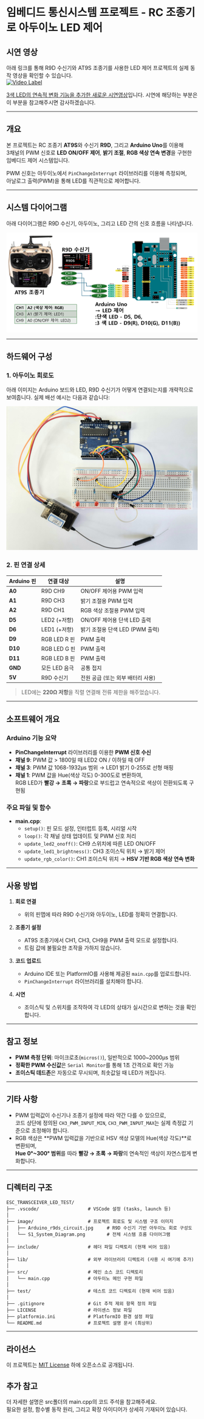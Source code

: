 # 임베디드 통신시스템 프로젝트 - RC 조종기로 아두이노 LED 제어

## 시연 영상
아래 링크를 통해 R9D 수신기와 AT9S 조종기를 사용한 LED 제어 프로젝트의 실제 동작 영상을 확인할 수 있습니다.  
[![Video Label](http://img.youtube.com/vi/wgoNXr9NGfQ/0.jpg)](https://youtu.be/wgoNXr9NGfQ)

[3색 LED의 연속적 변화 기능을 추가한 새로운 시연영상](https://youtube.com/shorts/pGXUohaWYyQ)입니다. 시연에 해당하는 부분은 이 부분을 참고해주시면 감사하겠습니다.

---

## 개요
본 프로젝트는 RC 조종기 **AT9S**와 수신기 **R9D**, 그리고 **Arduino Uno**를 이용해  
3채널의 PWM 신호로 **LED ON/OFF 제어**, **밝기 조절**, **RGB 색상 연속 변경**을 구현한 임베디드 제어 시스템입니다.

PWM 신호는 아두이노에서 `PinChangeInterrupt` 라이브러리를 이용해 측정되며,  
아날로그 출력(PWM)을 통해 LED를 직관적으로 제어합니다.

---

## 시스템 다이어그램
아래 다이어그램은 R9D 수신기, 아두이노, 그리고 LED 간의 신호 흐름을 나타냅니다.

![시스템 다이어그램](image/S1_System_Diagram.png)

---

## 하드웨어 구성

### 1. 아두이노 회로도
아래 이미지는 Arduino 보드와 LED, R9D 수신기가 어떻게 연결되는지를 개략적으로 보여줍니다. 실제 배선 예시는 다음과 같습니다:

![아두이노 실제 배선 예시](image/Arduino_r9ds_circuit.jpg)

### 2. 핀 연결 상세

| Arduino 핀 | 연결 대상     | 설명                                 |
|------------|----------------|--------------------------------------|
| **A0**     | R9D CH9        | ON/OFF 제어용 PWM 입력               |
| **A1**     | R9D CH3        | 밝기 조절용 PWM 입력                |
| **A2**     | R9D CH1        | RGB 색상 조절용 PWM 입력            |
| **D5**     | LED2 (+저항)   | ON/OFF 제어용 단색 LED 출력         |
| **D6**     | LED1 (+저항)   | 밝기 조절용 단색 LED (PWM 출력)     |
| **D9**     | RGB LED R 핀   | PWM 출력                            |
| **D10**    | RGB LED G 핀   | PWM 출력                            |
| **D11**    | RGB LED B 핀   | PWM 출력                            |
| **GND**    | 모든 LED 음극 | 공통 접지                            |
| **5V**     | R9D 수신기     | 전원 공급 (또는 외부 배터리 사용)    |

> LED에는 **220Ω 저항**을 직렬 연결해 전류 제한을 해주었습니다.

---

## 소프트웨어 개요

### Arduino 기능 요약

- **PinChangeInterrupt** 라이브러리를 이용한 **PWM 신호 수신**
- **채널 9**: PWM 값 > 1800일 때 LED2 ON / 이하일 때 OFF
- **채널 3**: PWM 값 1068-1932μs 범위 → LED1 밝기 0-255로 선형 매핑
- **채널 1**: PWM 값을 Hue(색상 각도) 0-300도로 변환하여,  
  RGB LED가 **빨강 → 초록 → 파랑**으로 부드럽고 연속적으로 색상이 전환되도록 구현됨

### 주요 파일 및 함수

- **main.cpp**:  
  - `setup()`: 핀 모드 설정, 인터럽트 등록, 시리얼 시작  
  - `loop()`: 각 채널 상태 업데이트 및 PWM 신호 처리  
  - `update_led2_onoff()`: CH9 스위치에 따른 LED ON/OFF  
  - `update_led1_brightness()`: CH3 조이스틱 위치 → 밝기 제어  
  - `update_rgb_color()`: CH1 조이스틱 위치 → **HSV 기반 RGB 색상 연속 변화**

---

## 사용 방법

1. **회로 연결**
   - 위의 핀맵에 따라 R9D 수신기와 아두이노, LED를 정확히 연결합니다.

2. **조종기 설정**
   - AT9S 조종기에서 CH1, CH3, CH9을 PWM 출력 모드로 설정합니다.
   - 트림 값에 불필요한 조작을 가하지 않습니다.

3. **코드 업로드**
   - Arduino IDE 또는 PlatformIO를 사용해 제공된 `main.cpp`를 업로드합니다.
   - `PinChangeInterrupt` 라이브러리를 설치해야 합니다.

4. **시연**
   - 조이스틱 및 스위치를 조작하여 각 LED의 상태가 실시간으로 변하는 것을 확인합니다.

---

## 참고 정보

- **PWM 측정 단위**: 마이크로초(`micros()`), 일반적으로 1000~2000μs 범위
- **정확한 PWM 수신값**은 `Serial Monitor`를 통해 1초 간격으로 확인 가능
- **조이스틱 데드존**은 자동으로 무시되며, 최솟값일 때 LED가 꺼집니다.

---

## 기타 사항

- PWM 입력값이 수신기나 조종기 설정에 따라 약간 다를 수 있으므로,  
  코드 상단에 정의된 `CH3_PWM_INPUT_MIN`, `CH3_PWM_INPUT_MAX`는 실제 측정값 기준으로 조정해야 합니다.
- RGB 색상은 **PWM 입력값을 기반으로 HSV 색상 모델의 Hue(색상 각도)**로 변환되며,  
  **Hue 0°~300° 범위**를 따라 **빨강 → 초록 → 파랑**의 연속적인 색상이 자연스럽게 변화합니다.


---

## 디렉터리 구조
 
```plaintext
ESC_TRANSCEIVER_LED_TEST/
├── .vscode/                  # VSCode 설정 (tasks, launch 등)
│
├── image/                    # 프로젝트 회로도 및 시스템 구조 이미지
│   ├── Arduino_r9ds_circuit.jpg     # R9D 수신기 기반 아두이노 회로 구성도
│   └── S1_System_Diagram.png        # 전체 시스템 흐름 다이어그램
│
├── include/                  # 헤더 파일 디렉토리 (현재 비어 있음)
│
├── lib/                      # 외부 라이브러리 디렉토리 (사용 시 여기에 추가)
│
├── src/                      # 메인 소스 코드 디렉토리
│   └── main.cpp              # 아두이노 메인 구현 파일
│
├── test/                     # 테스트 코드 디렉토리 (현재 비어 있음)
│
├── .gitignore                # Git 추적 제외 항목 정의 파일
├── LICENSE                   # 라이센스 정보 파일
├── platformio.ini            # PlatformIO 환경 설정 파일
└── README.md                 # 프로젝트 설명 문서 (최상위)

```
---

## 라이선스

이 프로젝트는 [MIT License](./LICENSE) 하에 오픈소스로 공개됩니다.

## 추가 참고
더 자세한 설명은 src폴더의 main.cpp의 코드 주석을 참고해주세요.  
필요한 설정, 함수별 동작 원리, 그리고 확장 아이디어가 상세히 기재되어 있습니다.